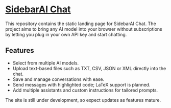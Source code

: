 # [SidebarAI Chat](https://sidebaraichat.com)

This repository contains the static landing page for SidebarAI Chat. The project aims to bring any AI model into your browser without subscriptions by letting you plug in your own API key and start chatting.

## Features

- Select from multiple AI models.
- Upload text-based files such as TXT, CSV, JSON or XML directly into the chat.
- Save and manage conversations with ease.
- Send messages with highlighted code; LaTeX support is planned.
- Add multiple assistants and custom instructions for tailored prompts.

The site is still under development, so expect updates as features mature.
